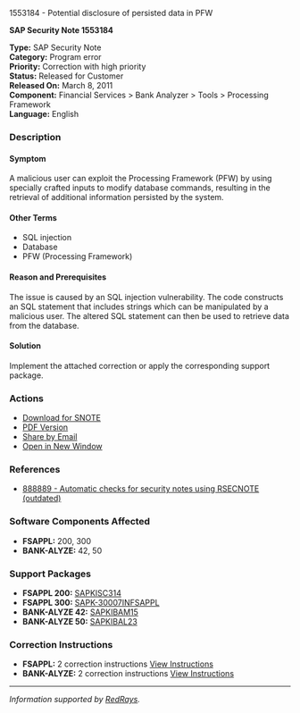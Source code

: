 1553184 - Potential disclosure of persisted data in PFW

**SAP Security Note 1553184**

**Type:** SAP Security Note  
**Category:** Program error  
**Priority:** Correction with high priority  
**Status:** Released for Customer  
**Released On:** March 8, 2011  
**Component:** Financial Services > Bank Analyzer > Tools > Processing Framework  
**Language:** English

### Description

#### Symptom
A malicious user can exploit the Processing Framework (PFW) by using specially crafted inputs to modify database commands, resulting in the retrieval of additional information persisted by the system.

#### Other Terms
- SQL injection
- Database
- PFW (Processing Framework)

#### Reason and Prerequisites
The issue is caused by an SQL injection vulnerability. The code constructs an SQL statement that includes strings which can be manipulated by a malicious user. The altered SQL statement can then be used to retrieve data from the database.

#### Solution
Implement the attached correction or apply the corresponding support package.

### Actions
- [Download for SNOTE](https://notesdownloads.sap.com/note/0040000009205352017)
- [PDF Version](https://userapps.support.sap.com/sap/support/sfm/notes/print/0001553184?language=en-US&token=A1A4401B6EA5DFFF21C8C8AAD9BDBFCB)
- [Share by Email](https://me.sap.com/share/0001553184)
- [Open in New Window](https://me.sap.com/notes/0001553184)
  
### References
- [888889 - Automatic checks for security notes using RSECNOTE (outdated)](https://me.sap.com/notes/888889)

### Software Components Affected
- **FSAPPL:** 200, 300
- **BANK-ALYZE:** 42, 50

### Support Packages
- **FSAPPL 200:** [SAPKISC314](https://me.sap.com/supportpackage/SAPKISC314)
- **FSAPPL 300:** [SAPK-30007INFSAPPL](https://me.sap.com/supportpackage/SAPK-30007INFSAPPL)
- **BANK-ALYZE 42:** [SAPKIBAM15](https://me.sap.com/supportpackage/SAPKIBAM15)
- **BANK-ALYZE 50:** [SAPKIBAL23](https://me.sap.com/supportpackage/SAPKIBAL23)

### Correction Instructions
- **FSAPPL:** 2 correction instructions [View Instructions](https://me.sap.com/corrins/0001553184/1534)
- **BANK-ALYZE:** 2 correction instructions [View Instructions](https://me.sap.com/corrins/0001553184/189)

---

*Information supported by [RedRays](https://redrays.io).*